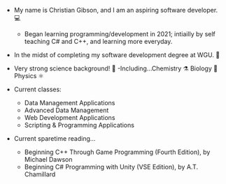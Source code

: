 - My name is Christian Gibson, and I am an aspiring software developer. 💻
    - Began learning programming/development in 2021; intiailly by self teaching C# and C++, and learning more everyday. 

- In the midst of completing my software development degree at WGU. 🏫 

- Very strong science background! 🔬
      -Including...Chemistry ⚗️ 
                 Biology 🧠
                 Physics ⚛️
              
             
                        
 - Current classes: 
     - Data Management Applications
     - Advanced Data Management
     - Web Development Applications
     - Scripting & Programming Applications
             
              
 - Current sparetime reading...
     - Beginning C++ Through Game Programming (Fourth Edition), by Michael Dawson
     - Beginning C# Programming with Unity (VSE Edition), by A.T. Chamillard

<!---
Christian-Gibson/Christian-Gibson is a ✨ special ✨ repository because its `README.md` (this file) appears on your GitHub profile.
You can click the Preview link to take a look at your changes.
--->
